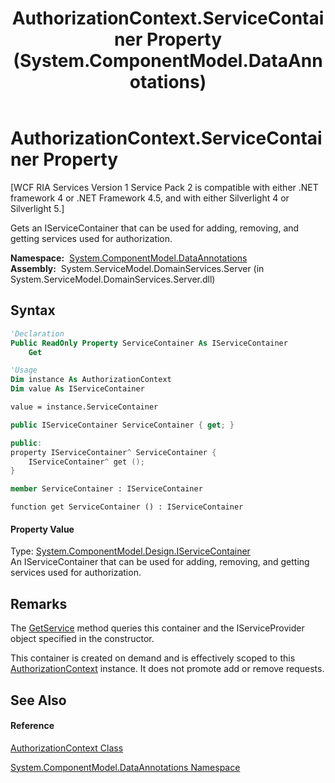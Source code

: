 ﻿---
title: AuthorizationContext.ServiceContainer Property  (System.ComponentModel.DataAnnotations)
TOCTitle: ServiceContainer Property
ms:assetid: P:System.ComponentModel.DataAnnotations.AuthorizationContext.ServiceContainer
ms:mtpsurl: https://msdn.microsoft.com/en-us/library/system.componentmodel.dataannotations.authorizationcontext.servicecontainer(v=VS.91)
ms:contentKeyID: 28754831
ms.date: 01/27/2012
mtps_version: v=VS.91
f1_keywords:
- System.ComponentModel.DataAnnotations.AuthorizationContext.ServiceContainer
- System.ComponentModel.DataAnnotations.AuthorizationContext.get_ServiceContainer
dev_langs:
- CSharp
- JScript
- VB
- FSharp
- c++
api_location:
- System.ServiceModel.DomainServices.Server.dll
api_name:
- System.ComponentModel.DataAnnotations.AuthorizationContext.get_ServiceContainer
- System.ComponentModel.DataAnnotations.AuthorizationContext.ServiceContainer
api_type:
- Managed
topic_type:
- apiref
- kbSyntax
product_family_name: VS
ROBOTS: INDEX,FOLLOW
---

# AuthorizationContext.ServiceContainer Property

\[WCF RIA Services Version 1 Service Pack 2 is compatible with either .NET framework 4 or .NET Framework 4.5, and with either Silverlight 4 or Silverlight 5.\]

Gets an IServiceContainer that can be used for adding, removing, and getting services used for authorization.

**Namespace:**  [System.ComponentModel.DataAnnotations](cc490428\(v=vs.91\).md)  
**Assembly:**  System.ServiceModel.DomainServices.Server (in System.ServiceModel.DomainServices.Server.dll)

## Syntax

``` vb
'Declaration
Public ReadOnly Property ServiceContainer As IServiceContainer
    Get
```

``` vb
'Usage
Dim instance As AuthorizationContext
Dim value As IServiceContainer

value = instance.ServiceContainer
```

``` csharp
public IServiceContainer ServiceContainer { get; }
```

``` c++
public:
property IServiceContainer^ ServiceContainer {
    IServiceContainer^ get ();
}
```

``` fsharp
member ServiceContainer : IServiceContainer
```

``` jscript
function get ServiceContainer () : IServiceContainer
```

#### Property Value

Type: [System.ComponentModel.Design.IServiceContainer](https://msdn.microsoft.com/en-us/library/9t979kb2)  
An IServiceContainer that can be used for adding, removing, and getting services used for authorization.  

## Remarks

The [GetService](https://msdn.microsoft.com/en-us/library/m:system.componentmodel.dataannotations.authorizationcontext.getservice\(system.type\)\(v=VS.91\)) method queries this container and the IServiceProvider object specified in the constructor.

This container is created on demand and is effectively scoped to this [AuthorizationContext](ff422637\(v=vs.91\).md) instance. It does not promote add or remove requests.

## See Also

#### Reference

[AuthorizationContext Class](ff422637\(v=vs.91\).md)

[System.ComponentModel.DataAnnotations Namespace](cc490428\(v=vs.91\).md)

